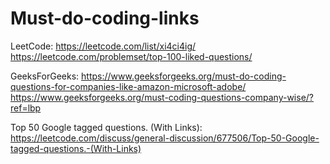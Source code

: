 # Must-do-coding-links
LeetCode:
https://leetcode.com/list/xi4ci4ig/
https://leetcode.com/problemset/top-100-liked-questions/

GeeksForGeeks:
https://www.geeksforgeeks.org/must-do-coding-questions-for-companies-like-amazon-microsoft-adobe/
https://www.geeksforgeeks.org/must-coding-questions-company-wise/?ref=lbp

Top 50 Google tagged questions. (With Links):
https://leetcode.com/discuss/general-discussion/677506/Top-50-Google-tagged-questions.-(With-Links)
